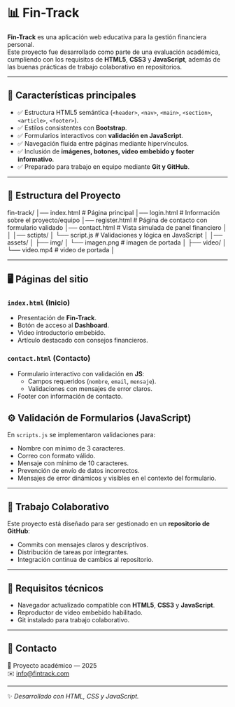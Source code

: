 # 📊 Fin-Track

**Fin-Track** es una aplicación web educativa para la gestión financiera personal.  
Este proyecto fue desarrollado como parte de una evaluación académica, cumpliendo con los requisitos de **HTML5**, **CSS3** y **JavaScript**, además de las buenas prácticas de trabajo colaborativo en repositorios.

---

## 🚀 Características principales
- ✅ Estructura HTML5 semántica (`<header>`, `<nav>`, `<main>`, `<section>`, `<article>`, `<footer>`).
- ✅ Estilos consistentes con **Bootstrap**.
- ✅ Formularios interactivos con **validación en JavaScript**.
- ✅ Navegación fluida entre páginas mediante hipervínculos.
- ✅ Inclusión de **imágenes, botones, video embebido y footer informativo**.
- ✅ Preparado para trabajo en equipo mediante **Git y GitHub**.

---

## 📂 Estructura del Proyecto
fin-track/
│── index.html # Página principal
│── login.html # Información sobre el proyecto/equipo
│── register.html # Página de contacto con formulario validado
│── contact.html # Vista simulada de panel financiero
│
│
│── sctipts/
│ └── script.js # Validaciones y lógica en JavaScript
│
│── assets/
│ ├── img/
│     └── imagen.png # imagen de portada
│ ├── video/
│     └── video.mp4 # video de portada
│


---

## 🖥️ Páginas del sitio

### `index.html` (Inicio)
- Presentación de **Fin-Track**.
- Botón de acceso al **Dashboard**.
- Video introductorio embebido.
- Artículo destacado con consejos financieros.

### `contact.html` (Contacto)
- Formulario interactivo con validación en **JS**:
  - Campos requeridos (`nombre`, `email`, `mensaje`).
  - Validaciones con mensajes de error claros.
- Footer con información de contacto.



## ⚙️ Validación de Formularios (JavaScript)
En `scripts.js` se implementaron validaciones para:
- Nombre con mínimo de 3 caracteres.
- Correo con formato válido.
- Mensaje con mínimo de 10 caracteres.
- Prevención de envío de datos incorrectos.
- Mensajes de error dinámicos y visibles en el contexto del formulario.

---

## 🤝 Trabajo Colaborativo
Este proyecto está diseñado para ser gestionado en un **repositorio de GitHub**:
- Commits con mensajes claros y descriptivos.
- Distribución de tareas por integrantes.
- Integración continua de cambios al repositorio.

---

## 📌 Requisitos técnicos
- Navegador actualizado compatible con **HTML5**, **CSS3** y **JavaScript**.
- Reproductor de video embebido habilitado.
- Git instalado para trabajo colaborativo.

---

## 📧 Contacto
📍 Proyecto académico — 2025  
✉️ info@fintrack.com

---
✨ *Desarrollado con HTML, CSS y JavaScript.*

